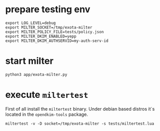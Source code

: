 # prepare testing env
```
export LOG_LEVEL=debug
export MILTER_SOCKET=/tmp/exota-milter
export MILTER_POLICY_FILE=tests/policy.json
export MILTER_DKIM_ENABLED=yepp
export MILTER_DKIM_AUTHSERVID=my-auth-serv-id
```

# start milter
`python3 app/exota-milter.py`

# execute `miltertest`
First of all install the `miltertest` binary. Under debian based distros 
it´s located in the `opendkim-tools` package.

`miltertest -v -D socket=/tmp/exota-milter -s tests/miltertest.lua`